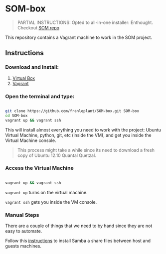 SOM-box
=======

> PARTIAL INSTRUCTIONS: Opted to all-in-one installer: Enthought.
Checkout [SOM repo](https://github.com/franleplant/SOM.git)

This repository contains a Vagrant machine to work in the SOM project.

## Instructions

### Download and Install:

1. [Virtual Box](https://www.virtualbox.org/wiki/Downloads)
2. [Vagrant](http://www.vagrantup.com/downloads.html)

### Open the terminal and type:


```bash

git clone https://github.com/franleplant/SOM-box.git SOM-box
cd SOM-box
vagrant up && vagrant ssh

```

This will install almost everything you need to work with the project:
Ubuntu Virtual Machine, python, git, etc (inside the VM), and get you
inside the Virtual Machine console.

> This process might take a while since its need to download
a fresh copy of Ubuntu 12.10 Quantal Quetzal.

### Access the Virtual Machine


```bash

vagrant up && vagrant ssh

```

`vagrant up` turns on the virtual machine.

`vagrant ssh` gets you inside the VM console.


### Manual Steps

There are a couple of things that we need to by hand since
they are not easy to automate.


Follow this [instructions](https://github.com/franleplant/debian-based-samba-dance) to install Samba a share files between host and guests machines.
